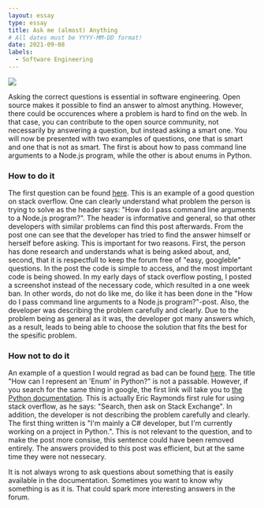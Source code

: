 ```yaml
---
layout: essay
type: essay
title: Ask me (almost) Anything
# All dates must be YYYY-MM-DD format!
date: 2021-09-08
labels:
  - Software Engineering
---
```


<img class="ui medium right floated rounded image" src="../images/matt-walsh-tVkdGtEe2C4-unsplash.jpg">

Asking the correct questions is essential in software engineering. Open source makes it possible to find an answer to almost anything. However, there could be occurences where a problem is hard to find on the web. In that case, you can contribute to the open source community, not necessarily by answering a question, but instead asking a smart one. You will now be presented with two examples of questions, one that is smart and one that is not as smart. The first is about how to pass command line arguments to a Node.js program, while the other is about enums in Python. 

### How to do it

The first question can be found [here](https://stackoverflow.com/questions/4351521/how-do-i-pass-command-line-arguments-to-a-node-js-program). This is an example of a good question on stack overflow. One can clearly understand what problem the person is trying to solve as the header says: "How do I pass command line arguments to a Node.js program?". The header is informative and general, so that other developers with similar problems can find this post afterwards. From the post one can see that the developer has tried to find the answer himself or herself before asking. This is important for two reasons. First, the person has done research and understands what is being asked about, and, second, that it is respectfull to keep the forum free of "easy, googleble" questions. In the post the code is simple to access, and the most important code is being showed. In my early days of stack overflow posting, I posted a screenshot instead of the necessary code, which resulted in a one week ban. In other words, do not do like me, do like it has been done in the "How do I pass command line arguments to a Node.js program?"-post. Also, the developer was describing the problem carefully and clearly. Due to the problem being as general as it was, the developer got many answers which, as a result, leads to being able to choose the solution that fits the best for the spesific problem.  

### How not to do it
An example of a question I would regrad as bad can be found [here](https://stackoverflow.com/questions/36932/how-can-i-represent-an-enum-in-python). The title "How can I represent an 'Enum' in Python?" is not a passable. However, if you search for the same thing in google, the first link will take you to [the Python documentation](https://docs.python.org/3/library/enum.html). This is actually Eric Raymonds first rule for using stack overflow, as he says: "Search, then ask on Stack Exchange". In addition, the developer is not describing the problem carefully and clearly. The first thing written is "I'm mainly a C# developer, but I'm currently working on a project in Python.". This is not relevant to the question, and to make the post more consise, this sentence could have been removed entirely. The answers provided to this post was efficient, but at the same time they were not nessecary. 

It is not always wrong to ask questions about something that is easily available in the documentation. Sometimes you want to know why something is as it is. That could spark more interesting answers in the forum.
